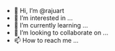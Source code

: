 - 👋 Hi, I’m @rajuart
- 👀 I’m interested in ...
- 🌱 I’m currently learning ...
- 💞️ I’m looking to collaborate on ...
- 📫 How to reach me ...

<!---
rajuart/rajuart is a ✨ special ✨ repository because its `README.md` (this file) appears on your GitHub profile.
You can click the Preview link to take a look at your changes.
--->
